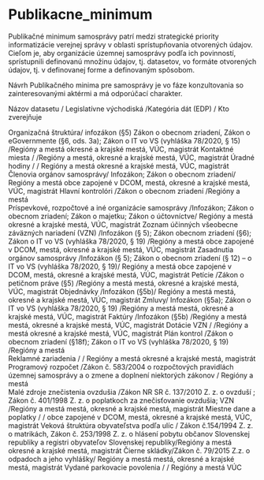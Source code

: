# Publikacne_minimum

Publikačné minimum samosprávy patrí medzi strategické priority informatizácie verejnej správy v oblasti sprístupňovania otvorených údajov. Cieľom je, aby organizácie územnej samosprávy podľa ich povinností, sprístupnili definovanú množinu údajov, tj. datasetov, vo formáte otvorených údajov, tj. v definovanej forme a definovaným spôsobom. 

Návrh Publikačného minima pre samosprávy je vo fáze konzultovania so zainteresovanými aktérmi a má odporúčací charakter. 

Názov datasetu / Legislatívne východiská	/Kategória dát (EDP)	/  Kto zverejňuje

Organizačná štruktúra/	infozákon (§5)       Zákon o obecnom zriadení, Zákon o eGovernmente  (§6, ods. 3a); Zákon o IT vo VS  (vyhláška 78/2020, § 15)	/Regióny a mestá	okresné a krajské mestá, VÚC, magistrát
Kontaktné miesta	/ /Regióny a mestá,	okresné a krajské mestá, VÚC, magistrát
Úradné hodiny	/  /	Regióny a mestá	okresné a krajské mestá, VÚC, magistrát
Členovia orgánov samosprávy/	Infozákon; Zákon o obecnom zriadení/	Regióny a mestá	obce zapojené v DCOM, mestá, okresné a krajské mestá, VÚC, magistrát
Hlavní kontrolóri 	/Zákon o obecnom zriadení	/Regióny a mestá	
Príspevkové, rozpočtové a iné organizácie samosprávy 	/Infozákon; Zákon o obecnom zriadení; Zákon o majetku; Zákon o  účtovníctve/	Regióny a mestá	okresné a krajské mestá, VÚC, magistrát
Zoznam účinných všeobecne záväzných nariadení (VZN)	/Infozákon (§ 5); Zákon obecnom zriadení (§6); Zákon o IT vo VS (vyhláška 78/2020, § 19)	/Regióny a mestá	obce zapojené v DCOM, mestá, okresné a krajské mestá, VÚC, magistrát
Zasadnutia orgánov samosprávy	/Infozákon (§ 5); Zákon o obecnom zriadení (§ 12) – o IT vo VS (vyhláška 78/2020, § 19)/	Regióny a mestá	obce zapojené v DCOM, mestá, okresné a krajské mestá, VÚC, magistrát
Petície	/Zákon o petičnom práve (§5)	/Regióny a mestá	mestá, okresné a krajské mestá, VÚC, magistrát
Objednávky	/Infozákon  (§5b)/	Regióny a mestá	mestá, okresné a krajské mestá, VÚC, magistrát
Zmluvy/	Infozákon  (§5a); Zákon o IT vo VS (vyhláška 78/2020, § 19)	/Regióny a mestá	mestá, okresné a krajské mestá, VÚC, magistrát
Faktúry	/Infozákon  (§5b)	/Regióny a mestá	mestá, okresné a krajské mestá, VÚC, magistrát
Dotácie	VZN	/   /Regióny a mestá	okresné a krajské mestá, VÚC, magistrát
Plán kontrol	/Zákon o obecnom zriadení (§18f); Zákon o IT vo VS (vyhláška 78/2020, § 19)	/Regióny a mestá	
Reklamné zariadenia	/   /	Regióny a mestá	okresné a krajské mestá, magistrát
Programový rozpočet	/Zákon č. 583/2004 o rozpočtových pravidlách územnej samosprávy a o zmene a doplnení niektorých zákonov	/ Regióny a mestá	
Malé zdroje znečistenia ovzdušia 	/Zákon NR SR č. 137/2010 Z. z. o ovzduší ; Zákon č. 401/1998 Z. z. o poplatkoch za znečisťovanie ovzdušia; VZN	/Regióny a mestá	mestá, okresné a krajské mestá, magistrát
Miestne dane a poplatky	/   /	obce zapojené v DCOM, mestá, okresné a krajské mestá, VÚC, magistrát
Veková štruktúra obyvateľstva podľa ulíc	/ Zákon č.154/1994 Z. z.  o matrikách,  Zákon č. 253/1998 Z. z. o hlásení pobytu občanov Slovenskej republiky a registri obyvateľov Slovenskej republiky/Regióny a mestá	okresné a krajské mestá, magistrát
Čierne skládky/Zákon č. 79/2015 Z.z. o odpadoch a jeho vyhlášky/	Regióny a mestá	mestá, okresné a krajské mestá,  magistrát
Vydané parkovacie povolenia	/   /	Regióny a mestá	VÚC
